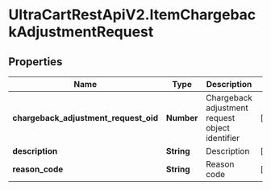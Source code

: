 # UltraCartRestApiV2.ItemChargebackAdjustmentRequest

## Properties
Name | Type | Description | Notes
------------ | ------------- | ------------- | -------------
**chargeback_adjustment_request_oid** | **Number** | Chargeback adjustment request object identifier | [optional] 
**description** | **String** | Description | [optional] 
**reason_code** | **String** | Reason code | [optional] 


